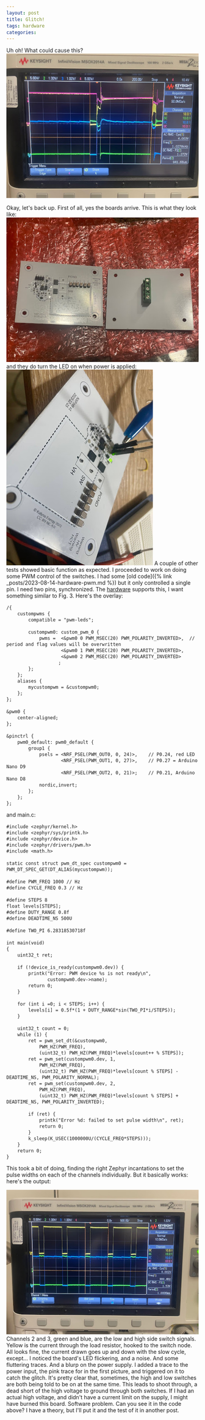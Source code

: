 ```yaml
---
layout: post
title: Glitch!
tags: hardware
categories: 
---
```


Uh oh! What could cause this?
![glitch](/assets/2024-01-30-glitch/glitch.jpg)

<!--more-->

Okay, let's back up. First of all, yes the boards arrive. This is what they look like:
![board](/assets/2024-01-30-glitch/boards.jpg)
and they do turn the LED on when power is applied:
![power is on](/assets/2024-01-30-glitch/poweron.jpg)
A couple of other tests showed basic function as expected. I proceeded to work on doing some PWM control of the switches. I had some [old code]({% link _posts/2023-08-14-hardware-pwm.md %}) but it only controlled a single pin. I need two pins, synchronized. The [hardware](https://infocenter.nordicsemi.com/index.jsp?topic=%2Fps_nrf52840%2Fpwm.html&cp=5_0_0_5_16) supports this, I want something similar to Fig. 3. Here's the overlay:

```
/{
    custompwms {
        compatible = "pwm-leds";
    
        custompwm0: custom_pwm_0 {
            pwms =  <&pwm0 0 PWM_MSEC(20) PWM_POLARITY_INVERTED>,  // period and flag values will be overwritten
                    <&pwm0 1 PWM_MSEC(20) PWM_POLARITY_INVERTED>,
                    <&pwm0 2 PWM_MSEC(20) PWM_POLARITY_INVERTED> 
                   ;
        };
    };
    aliases {
        mycustompwm = &custompwm0;
    };
};

&pwm0 {
    center-aligned;
};

&pinctrl {
    pwm0_default: pwm0_default {
		group1 {
			psels = <NRF_PSEL(PWM_OUT0, 0, 24)>,    // P0.24, red LED
				    <NRF_PSEL(PWM_OUT1, 0, 27)>,    // P0.27 = Arduino Nano D9
                    <NRF_PSEL(PWM_OUT2, 0, 21)>;    // P0.21, Arduino Nano D8
			nordic,invert;
		};
	};
};
```

and main.c:

```
#include <zephyr/kernel.h>
#include <zephyr/sys/printk.h>
#include <zephyr/device.h>
#include <zephyr/drivers/pwm.h>
#include <math.h>

static const struct pwm_dt_spec custompwm0 = PWM_DT_SPEC_GET(DT_ALIAS(mycustompwm));

#define PWM_FREQ 1000 // Hz
#define CYCLE_FREQ 0.3 // Hz

#define STEPS 8
float levels[STEPS]; 
#define DUTY_RANGE 0.8f
#define DEADTIME_NS 500U

#define TWO_PI 6.28318530718f

int main(void)
{
	uint32_t ret;

	if (!device_is_ready(custompwm0.dev)) {
		printk("Error: PWM device %s is not ready\n",
		       custompwm0.dev->name);
		return 0;
	}

	for (int i =0; i < STEPS; i++) {
		levels[i] = 0.5f*(1 + DUTY_RANGE*sin(TWO_PI*i/STEPS));
	}

	uint32_t count = 0;
	while (1) {
		ret = pwm_set_dt(&custompwm0, 
			PWM_HZ(PWM_FREQ), 
			(uint32_t) PWM_HZ(PWM_FREQ)*levels[count++ % STEPS]);
		ret = pwm_set(custompwm0.dev, 1,
			PWM_HZ(PWM_FREQ), 
			(uint32_t) PWM_HZ(PWM_FREQ)*levels[count % STEPS] - DEADTIME_NS, PWM_POLARITY_NORMAL);
		ret = pwm_set(custompwm0.dev, 2,
			PWM_HZ(PWM_FREQ), 
			(uint32_t) PWM_HZ(PWM_FREQ)*levels[count % STEPS] + DEADTIME_NS, PWM_POLARITY_INVERTED);

		if (ret) {
			printk("Error %d: failed to set pulse width\n", ret);
			return 0;
		}
		k_sleep(K_USEC(1000000U/(CYCLE_FREQ*STEPS)));
	}
	return 0;
}
```

This took a bit of doing, finding the right Zephyr incantations to set the pulse widths on each of the channels individually. But it basically works: here's the output:

![scope traces](/assets/2024-01-30-glitch/traces.jpg)
Channels 2 and 3, green and blue, are the low and high side switch signals. Yellow is the current through the load resistor, hooked to the switch node. All looks fine, the current drawn goes up and down with the slow cycle, except... I noticed the board's LED flickering, and a noise. And some fluttering traces. And a blurp on the power supply. I added a trace to the power input, the pink trace for in the first picture, and triggered on it to catch the glitch. It's pretty clear that, sometimes, the high and low switches are both being told to be on at the same time. This leads to shoot through, a dead short of the high voltage to ground through both switches. If I had an actual high voltage, and didn't have a current limit on the supply, I might have burned this board. Software problem. Can you see it in the code above? I have a theory, but I'll put it and the test of it in another post.

